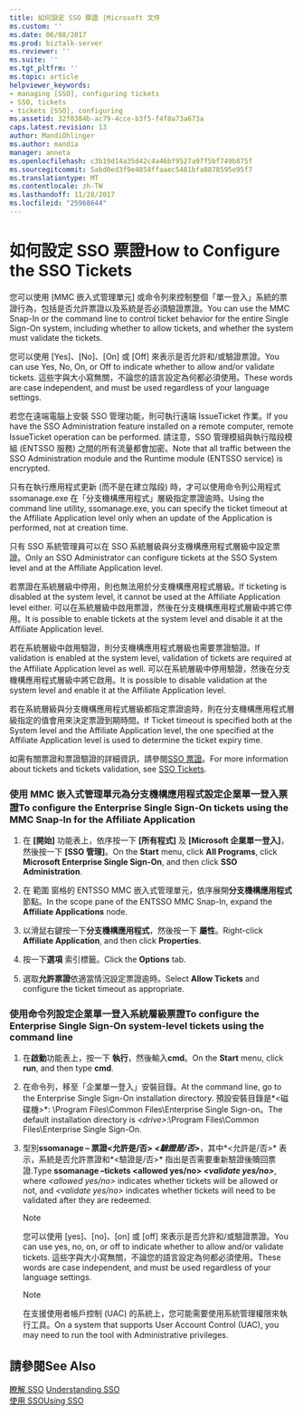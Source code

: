 ```yaml
---
title: 如何設定 SSO 票證 |Microsoft 文件
ms.custom: ''
ms.date: 06/08/2017
ms.prod: biztalk-server
ms.reviewer: ''
ms.suite: ''
ms.tgt_pltfrm: ''
ms.topic: article
helpviewer_keywords:
- managing [SSO], configuring tickets
- SSO, tickets
- tickets [SSO], configuring
ms.assetid: 32f0384b-ac79-4cce-b3f5-f4f8a73a673a
caps.latest.revision: 13
author: MandiOhlinger
ms.author: mandia
manager: anneta
ms.openlocfilehash: c3b19d14a35d42c4a46bf9527a97f5bf749b875f
ms.sourcegitcommit: 5abd0ed3f9e4858ffaaec5481bfa8878595e95f7
ms.translationtype: MT
ms.contentlocale: zh-TW
ms.lasthandoff: 11/28/2017
ms.locfileid: "25968644"
---
```

# <a name="how-to-configure-the-sso-tickets"></a><span data-ttu-id="7e691-102">如何設定 SSO 票證</span><span class="sxs-lookup"><span data-stu-id="7e691-102">How to Configure the SSO Tickets</span></span>
<span data-ttu-id="7e691-103">您可以使用 [MMC 嵌入式管理單元] 或命令列來控制整個「單一登入」系統的票證行為，包括是否允許票證以及系統是否必須驗證票證。</span><span class="sxs-lookup"><span data-stu-id="7e691-103">You can use the MMC Snap-In or the command line to control ticket behavior for the entire Single Sign-On system, including whether to allow tickets, and whether the system must validate the tickets.</span></span>  
  
 <span data-ttu-id="7e691-104">您可以使用 [Yes]、[No]、[On] 或 [Off] 來表示是否允許和/或驗證票證。</span><span class="sxs-lookup"><span data-stu-id="7e691-104">You can use Yes, No, On, or Off to indicate whether to allow and/or validate tickets.</span></span> <span data-ttu-id="7e691-105">這些字與大小寫無關，不論您的語言設定為何都必須使用。</span><span class="sxs-lookup"><span data-stu-id="7e691-105">These words are case independent, and must be used regardless of your language settings.</span></span>  
  
 <span data-ttu-id="7e691-106">若您在遠端電腦上安裝 SSO 管理功能，則可執行遠端 IssueTicket 作業。</span><span class="sxs-lookup"><span data-stu-id="7e691-106">If you have the SSO Administration feature installed on a remote computer, remote IssueTicket operation can be performed.</span></span> <span data-ttu-id="7e691-107">請注意，SSO 管理模組與執行階段模組 (ENTSSO 服務) 之間的所有流量都會加密。</span><span class="sxs-lookup"><span data-stu-id="7e691-107">Note that all traffic between the SSO Administration module and the Runtime module (ENTSSO service) is encrypted.</span></span>  
  
 <span data-ttu-id="7e691-108">只有在執行應用程式更新 (而不是在建立階段) 時，才可以使用命令列公用程式 ssomanage.exe 在「分支機構應用程式」層級指定票證逾時。</span><span class="sxs-lookup"><span data-stu-id="7e691-108">Using the command line utility, ssomanage.exe, you can specify the ticket timeout at the Affiliate Application level only when an update of the Application is performed,  not at creation time.</span></span>  
  
 <span data-ttu-id="7e691-109">只有 SSO 系統管理員可以在 SSO 系統層級與分支機構應用程式層級中設定票證。</span><span class="sxs-lookup"><span data-stu-id="7e691-109">Only an SSO Administrator can configure tickets at the SSO System level and at the Affiliate Application level.</span></span>  
  
 <span data-ttu-id="7e691-110">若票證在系統層級中停用，則也無法用於分支機構應用程式層級。</span><span class="sxs-lookup"><span data-stu-id="7e691-110">If ticketing is disabled at the system level, it cannot be used at the Affiliate Application level either.</span></span> <span data-ttu-id="7e691-111">可以在系統層級中啟用票證，然後在分支機構應用程式層級中將它停用。</span><span class="sxs-lookup"><span data-stu-id="7e691-111">It is possible to enable tickets at the system level and disable it at the Affiliate Application level.</span></span>  
  
 <span data-ttu-id="7e691-112">若在系統層級中啟用驗證，則分支機構應用程式層級也需要票證驗證。</span><span class="sxs-lookup"><span data-stu-id="7e691-112">If validation is enabled at the system level, validation of tickets are required at the Affiliate Application level as well.</span></span> <span data-ttu-id="7e691-113">可以在系統層級中停用驗證，然後在分支機構應用程式層級中將它啟用。</span><span class="sxs-lookup"><span data-stu-id="7e691-113">It is possible to disable validation at the system level and enable it at the Affiliate Application level.</span></span>  
  
 <span data-ttu-id="7e691-114">若在系統層級與分支機構應用程式層級都指定票證逾時，則在分支機構應用程式層級指定的值會用來決定票證到期時間。</span><span class="sxs-lookup"><span data-stu-id="7e691-114">If Ticket timeout is specified both at the System level and the Affiliate Application level, the one specified at the Affiliate Application level is used to determine the ticket expiry time.</span></span>  
  
 <span data-ttu-id="7e691-115">如需有關票證和票證驗證的詳細資訊，請參閱[SSO 票證](../core/sso-tickets.md)。</span><span class="sxs-lookup"><span data-stu-id="7e691-115">For more information about tickets and tickets validation, see [SSO Tickets](../core/sso-tickets.md).</span></span>  
  
### <a name="to-configure-the-enterprise-single-sign-on-tickets-using-the-mmc-snap-in-for-the-affiliate-application"></a><span data-ttu-id="7e691-116">使用 MMC 嵌入式管理單元為分支機構應用程式設定企業單一登入票證</span><span class="sxs-lookup"><span data-stu-id="7e691-116">To configure the Enterprise Single Sign-On tickets using the MMC Snap-In for the Affiliate Application</span></span>  
  
1.  <span data-ttu-id="7e691-117">在 **[開始]** 功能表上，依序按一下 **[所有程式]** 及 **[Microsoft 企業單一登入]**，然後按一下 **[SSO 管理]**。</span><span class="sxs-lookup"><span data-stu-id="7e691-117">On the **Start** menu, click **All Programs**, click **Microsoft Enterprise Single Sign-On**, and then click **SSO Administration**.</span></span>  
  
2.  <span data-ttu-id="7e691-118">在 範圍 窗格的 ENTSSO MMC 嵌入式管理單元，依序展開**分支機構應用程式**節點。</span><span class="sxs-lookup"><span data-stu-id="7e691-118">In the scope pane of the ENTSSO MMC Snap-In, expand the **Affiliate Applications** node.</span></span>  
  
3.  <span data-ttu-id="7e691-119">以滑鼠右鍵按一下**分支機構應用程式**，然後按一下 **屬性**。</span><span class="sxs-lookup"><span data-stu-id="7e691-119">Right-click **Affiliate Application**, and then click **Properties**.</span></span>  
  
4.  <span data-ttu-id="7e691-120">按一下**選項** 索引標籤。</span><span class="sxs-lookup"><span data-stu-id="7e691-120">Click the **Options** tab.</span></span>  
  
5.  <span data-ttu-id="7e691-121">選取**允許票證**依適當情況設定票證逾時。</span><span class="sxs-lookup"><span data-stu-id="7e691-121">Select **Allow Tickets** and configure the ticket timeout as appropriate.</span></span>  
  
### <a name="to-configure-the-enterprise-single-sign-on-system-level-tickets-using-the-command-line"></a><span data-ttu-id="7e691-122">使用命令列設定企業單一登入系統層級票證</span><span class="sxs-lookup"><span data-stu-id="7e691-122">To configure the Enterprise Single Sign-On system-level tickets using the command line</span></span>  
  
1.  <span data-ttu-id="7e691-123">在**啟動**功能表上，按一下 **執行**，然後輸入**cmd**。</span><span class="sxs-lookup"><span data-stu-id="7e691-123">On the **Start** menu, click **run**, and then type **cmd**.</span></span>  
  
2.  <span data-ttu-id="7e691-124">在命令列，移至「企業單一登入」安裝目錄。</span><span class="sxs-lookup"><span data-stu-id="7e691-124">At the command line, go to the Enterprise Single Sign-On installation directory.</span></span> <span data-ttu-id="7e691-125">預設安裝目錄是*\<磁碟機\>*: \Program Files\Common Files\Enterprise Single Sign-on。</span><span class="sxs-lookup"><span data-stu-id="7e691-125">The default installation directory is *\<drive\>*:\Program Files\Common Files\Enterprise Single Sign-On.</span></span>  
  
3.  <span data-ttu-id="7e691-126">型別**ssomanage – 票證\<允許是/否\> *\<驗證是/否\>***，其中*\<允許是/否\>* 表示，系統是否允許票證和*\<驗證是/否\>* 指出是否需要重新驗證後贖回票證.</span><span class="sxs-lookup"><span data-stu-id="7e691-126">Type **ssomanage –tickets \<allowed yes/no\> *\<validate yes/no\>***, where *\<allowed yes/no\>* indicates whether tickets will be allowed or not, and *\<validate yes/no\>* indicates whether tickets will need to be validated after they are redeemed.</span></span>  
  
    > [!NOTE]
    >  <span data-ttu-id="7e691-127">您可以使用 [yes]、[no]、[on] 或 [off] 來表示是否允許和/或驗證票證。</span><span class="sxs-lookup"><span data-stu-id="7e691-127">You can use yes, no, on, or off to indicate whether to allow and/or validate tickets.</span></span> <span data-ttu-id="7e691-128">這些字與大小寫無關，不論您的語言設定為何都必須使用。</span><span class="sxs-lookup"><span data-stu-id="7e691-128">These words are case independent, and must be used regardless of your language settings.</span></span>  
  
    > [!NOTE]
    >  <span data-ttu-id="7e691-129">在支援使用者帳戶控制 (UAC) 的系統上，您可能需要使用系統管理權限來執行工具。</span><span class="sxs-lookup"><span data-stu-id="7e691-129">On a system that supports User Account Control (UAC), you may need to run the tool with Administrative privileges.</span></span>  
  
## <a name="see-also"></a><span data-ttu-id="7e691-130">請參閱</span><span class="sxs-lookup"><span data-stu-id="7e691-130">See Also</span></span>  
 <span data-ttu-id="7e691-131">[瞭解 SSO](../core/understanding-sso.md) </span><span class="sxs-lookup"><span data-stu-id="7e691-131">[Understanding SSO](../core/understanding-sso.md) </span></span>  
 [<span data-ttu-id="7e691-132">使用 SSO</span><span class="sxs-lookup"><span data-stu-id="7e691-132">Using SSO</span></span>](../core/using-sso.md)